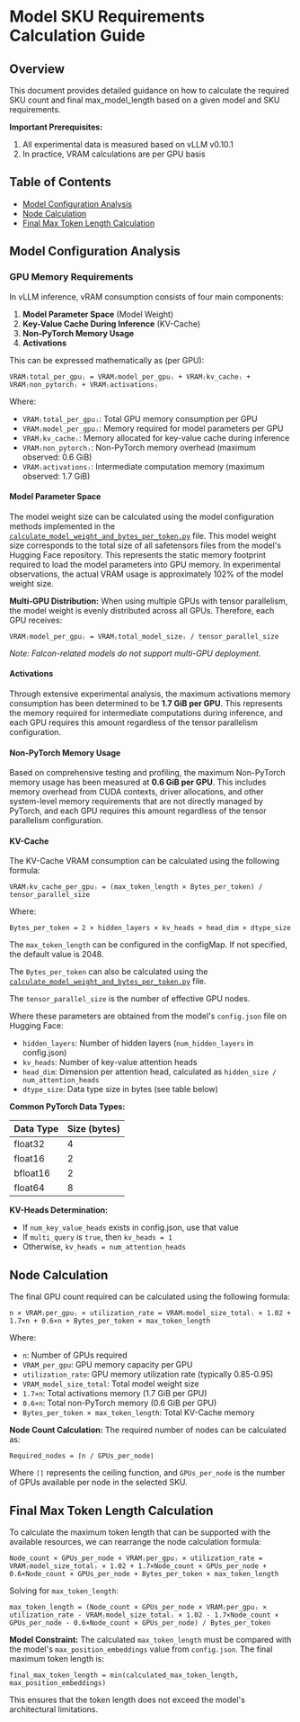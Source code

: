 # Model SKU Requirements Calculation Guide

## Overview

This document provides detailed guidance on how to calculate the required SKU count and final max_model_length based on a given model and SKU requirements.

**Important Prerequisites:**
1. All experimental data is measured based on vLLM v0.10.1
2. In practice, VRAM calculations are per GPU basis

## Table of Contents

- [Model Configuration Analysis](#model-configuration-analysis)
- [Node Calculation](#node-calculation)
- [Final Max Token Length Calculation](#final-max-token-length-calculation)

## Model Configuration Analysis

### GPU Memory Requirements

In vLLM inference, vRAM consumption consists of four main components:

1. **Model Parameter Space** (Model Weight)
2. **Key-Value Cache During Inference** (KV-Cache)
3. **Non-PyTorch Memory Usage**
4. **Activations**

This can be expressed mathematically as (per GPU):

```
VRAM₍total_per_gpu₎ = VRAM₍model_per_gpu₎ + VRAM₍kv_cache₎ + VRAM₍non_pytorch₎ + VRAM₍activations₎
```

Where:
- `VRAM₍total_per_gpu₎`: Total GPU memory consumption per GPU
- `VRAM₍model_per_gpu₎`: Memory required for model parameters per GPU
- `VRAM₍kv_cache₎`: Memory allocated for key-value cache during inference
- `VRAM₍non_pytorch₎`: Non-PyTorch memory overhead (maximum observed: 0.6 GiB)
- `VRAM₍activations₎`: Intermediate computation memory (maximum observed: 1.7 GiB)

#### Model Parameter Space

The model weight size can be calculated using the model configuration methods implemented in the [`calculate_model_weight_and_bytes_per_token.py`](./calculate_model_weight_and_bytes_per_token.py) file. This model weight size corresponds to the total size of all safetensors files from the model's Hugging Face repository. This represents the static memory footprint required to load the model parameters into GPU memory. In experimental observations, the actual VRAM usage is approximately 102% of the model weight size.

**Multi-GPU Distribution:**
When using multiple GPUs with tensor parallelism, the model weight is evenly distributed across all GPUs. Therefore, each GPU receives:

```
VRAM₍model_per_gpu₎ = VRAM₍total_model_size₎ / tensor_parallel_size
```

*Note: Falcon-related models do not support multi-GPU deployment.*

#### Activations

Through extensive experimental analysis, the maximum activations memory consumption has been determined to be **1.7 GiB per GPU**. This represents the memory required for intermediate computations during inference, and each GPU requires this amount regardless of the tensor parallelism configuration.

#### Non-PyTorch Memory Usage

Based on comprehensive testing and profiling, the maximum Non-PyTorch memory usage has been measured at **0.6 GiB per GPU**. This includes memory overhead from CUDA contexts, driver allocations, and other system-level memory requirements that are not directly managed by PyTorch, and each GPU requires this amount regardless of the tensor parallelism configuration.

#### KV-Cache

The KV-Cache VRAM consumption can be calculated using the following formula:

```
VRAM₍kv_cache_per_gpu₎ = (max_token_length × Bytes_per_token) / tensor_parallel_size
```

Where:
```
Bytes_per_token = 2 × hidden_layers × kv_heads × head_dim × dtype_size
```

The `max_token_length` can be configured in the configMap. If not specified, the default value is 2048.

The `Bytes_per_token` can also be calculated using the [`calculate_model_weight_and_bytes_per_token.py`](./calculate_model_weight_and_bytes_per_token.py) file.

The `tensor_parallel_size` is the number of effective GPU nodes.

Where these parameters are obtained from the model's `config.json` file on Hugging Face:

- `hidden_layers`: Number of hidden layers (`num_hidden_layers` in config.json)
- `kv_heads`: Number of key-value attention heads
- `head_dim`: Dimension per attention head, calculated as `hidden_size / num_attention_heads`
- `dtype_size`: Data type size in bytes (see table below)

**Common PyTorch Data Types:**

| Data Type | Size (bytes) |
|-----------|--------------|
| float32   | 4            |
| float16   | 2            |
| bfloat16  | 2            |
| float64   | 8            |

**KV-Heads Determination:**
- If `num_key_value_heads` exists in config.json, use that value
- If `multi_query` is `true`, then `kv_heads = 1`
- Otherwise, `kv_heads = num_attention_heads`

## Node Calculation

The final GPU count required can be calculated using the following formula:

```
n × VRAM₍per_gpu₎ × utilization_rate = VRAM₍model_size_total₎ × 1.02 + 1.7×n + 0.6×n + Bytes_per_token × max_token_length
```

Where:
- `n`: Number of GPUs required
- `VRAM_per_gpu`: GPU memory capacity per GPU
- `utilization_rate`: GPU memory utilization rate (typically 0.85-0.95)
- `VRAM_model_size_total`: Total model weight size
- `1.7×n`: Total activations memory (1.7 GiB per GPU)
- `0.6×n`: Total non-PyTorch memory (0.6 GiB per GPU)
- `Bytes_per_token × max_token_length`: Total KV-Cache memory

**Node Count Calculation:**
The required number of nodes can be calculated as:

```
Required_nodes = ⌈n / GPUs_per_node⌉
```

Where `⌈⌉` represents the ceiling function, and `GPUs_per_node` is the number of GPUs available per node in the selected SKU.

## Final Max Token Length Calculation

To calculate the maximum token length that can be supported with the available resources, we can rearrange the node calculation formula:

```
Node_count × GPUs_per_node × VRAM₍per_gpu₎ × utilization_rate = VRAM₍model_size_total₎ × 1.02 + 1.7×Node_count × GPUs_per_node + 0.6×Node_count × GPUs_per_node + Bytes_per_token × max_token_length
```

Solving for `max_token_length`:

```
max_token_length = (Node_count × GPUs_per_node × VRAM₍per_gpu₎ × utilization_rate - VRAM₍model_size_total₎ × 1.02 - 1.7×Node_count × GPUs_per_node - 0.6×Node_count × GPUs_per_node) / Bytes_per_token
```

**Model Constraint:**
The calculated `max_token_length` must be compared with the model's `max_position_embeddings` value from `config.json`. The final maximum token length is:

```
final_max_token_length = min(calculated_max_token_length, max_position_embeddings)
```

This ensures that the token length does not exceed the model's architectural limitations.

